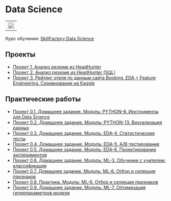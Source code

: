 # Data Science

<table>
  <tr style="vertical-align:middle">
    <!-- <th><img style="vertical-align:middle" img src = https://lms.skillfactory.ru/static/rg-theme/images/logo-header.svg></th> -->
    <!-- <th><img style="vertical-align:middle" img src = https://static.tildacdn.com/tild3862-3932-4061-b763-363135393134/logo.svg></th> -->
    <th height=30><img style="vertical-align:middle" img src = https://static.tildacdn.com/tild3736-6663-4331-b065-623334663336/SkillFactory.svg height=20></th>
  </tr>
</table>

Курс обучения: [SkillFactory Data Science](https://skillfactory.ru/data-science-specialization)

## Проекты
* [Проект 1. Анализ резюме из HeadHunter](https://github.com/yaroslav-vorobyov/SF_DST/tree/main/PROJECT-1)
* [Проект 2. Анализ резюме из HeadHunter (SQL)](https://github.com/yaroslav-vorobyov/SF_DST/tree/main/PROJECT-2)
* [Проект 3. Рейтинг отеля по данным сайта Booking. EDA + Feature Engineering. Соревнование на Kaggle](https://github.com/yaroslav-vorobyov/SF_DST/tree/main/PROJECT-3)

## Практические работы
* [Проект 0.1. Домашнее задание. Модуль: PYTHON-8. Инструменты для Data Science](https://github.com/yaroslav-vorobyov/SF_DST/tree/main/PROJECT-0.1)
* [Проект 0.2. Домашнее задание. Модуль: PYTHON-13. Визуализация данных](https://github.com/yaroslav-vorobyov/SF_DST/tree/main/PROJECT-0.2)
* [Проект 0.3. Домашнее задание. Модуль: EDA-4. Статистические тесты](https://github.com/yaroslav-vorobyov/SF_DST/tree/main/PROJECT-0.3)
* [Проект 0.4. Домашнее задание. Модуль: EDA-5. A/B-тестирование](https://github.com/yaroslav-vorobyov/SF_DST/tree/main/PROJECT-0.4)
* [Проект 0.5. Домашнее задание. Модуль: EDA-6. Проектирование экспериментов](https://github.com/yaroslav-vorobyov/SF_DST/tree/main/PROJECT-0.5)
* [Проект 0.6. Домашнее задание. Модуль: ML-3. Обучение с учителем: классификация](https://github.com/yaroslav-vorobyov/SF_DST/tree/main/PROJECT-0.6)
* [Проект 0.7. Домашнее задание. Модуль: ML-6. Отбор и селекция признаков](https://github.com/yaroslav-vorobyov/SF_DST/tree/main/PROJECT-0.7)
* [Проект 0.8. Практика. Модуль: ML-6. Отбор и селекция признаков](https://github.com/yaroslav-vorobyov/SF_DST/tree/main/PROJECT-0.8)
* [Проект 0.9. Домашнее задание. Модуль: ML-7. Оптимизация гиперпараметров модели](https://github.com/yaroslav-vorobyov/SF_DST/tree/main/PROJECT-0.9)